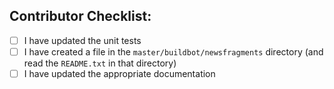 ## Contributor Checklist:

* [ ] I have updated the unit tests
* [ ] I have created a file in the `master/buildbot/newsfragments` directory (and read the `README.txt` in that directory)
* [ ] I have updated the appropriate documentation
